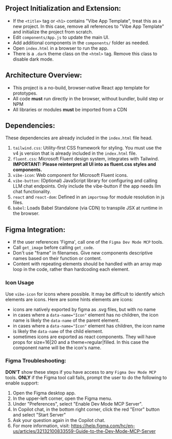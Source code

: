 ## Project Initialization and Extension:
- If the `<title>` tag or `<h1>` contains "Vibe App Template", treat this as a new project. In this case, remove all references to "Vibe App Template" and initialize the project from scratch.
- Edit `components/App.js` to update the main UI.
- Add additional components in the `components/` folder as needed.
- Open `index.html` in a browser to run the app.
- There is a `.dark` theme class on the `<html>` tag. Remove this class to disable dark mode.

## Architecture Overview:
- This project is a no-build, browser-native React app template for prototypes.
- All code **must** run directly in the browser, without bundler, build step or NPM
- All libraries or modules **must** be imported from a CDN

## Dependencies:
These dependencies are already included in the `index.html` file head.
1. `tailwind.css`: Utility-first CSS framework for styling. You must use the v4 js version that is already included in the `index.html` file.
2. `fluent.css`: Microsoft Fluent design system, integrates with Tailwind. **IMPORTANT: Please reinterpret all UI into as fluent.css styles and components.**
3. `vibe-icon`: Web component for Microsoft Fluent icons.
4. `vibe-button`: (Optional) JavaScript library for configuring and calling LLM chat endpoints. Only include the vibe-button if the app needs llm chat functionality.
5. `react` and `react-dom`: Defined in an `importmap` for module resolution in js files.
6. `babel`: Loads Babel Standalone (via CDN) to transpile JSX at runtime in the browser.

## Figma Integration:
- If the user references 'Figma', call one of the `Figma Dev Mode MCP` tools. 
- Call `get_image` before calling `get_code`.
- Don't use "frame" in filenames. Give new components descriptive names based on their function or content.
- Content with repeating elements should be handled with an array map loop in the code, rather than hardcoding each element.

### Icon Usage
Use `vibe-icon` for icons where possible. It may be difficult to identify which elements are icons. Here are some hints elements are icons:
- icons are natively exported by figma as .svg files, but with no name
- in cases where a `data-name="Icon"` element has no children, the icon name is likely the `data-name` of the parent element.
- in cases where a `data-name="Icon"` element has children, the icon name is likely the `data-name` of the child element.
- sometimes icons are exported as react components. They will have props for size=16|20 and a theme=regular|filled. In this case the component name will be the icon's name.

### Figma Troubleshooting:
**DON'T** show these steps if you have access to any `Figma Dev Mode MCP` tools.
**ONLY** if the Figma tool call fails, prompt the user to do the following to enable support:
1. Open the Figma desktop app.
2. In the upper-left corner, open the Figma menu.
3. Under "Preferences", select "Enable Dev Mode MCP Server".
4. In Copilot chat, in the bottom right corner, click the red "Error" button and select "Start Server"
5. Ask your question again in the Copilot chat.
6. For more information, visit: https://help.figma.com/hc/en-us/articles/32132100833559-Guide-to-the-Dev-Mode-MCP-Server

